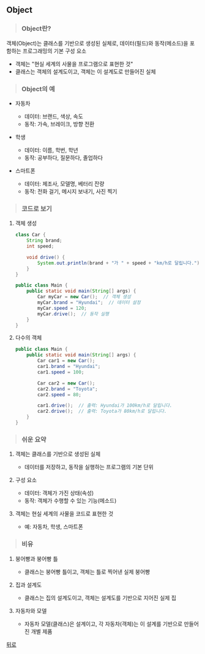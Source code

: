 ## Object
> ### Object란?
객체(Object)는 클래스를 기반으로 생성된 실체로, 데이터(필드)와 동작(메소드)을 포함하는 프로그래밍의 기본 구성 요소</br>
- 객체는 "현실 세계의 사물을 프로그램으로 표현한 것"
- 클래스는 객체의 설계도이고, 객체는 이 설계도로 만들어진 실체

> ### Object의 예
- 자동차
    - 데이터: 브랜드, 색상, 속도
    - 동작: 가속, 브레이크, 방향 전환

- 학생
    - 데이터: 이름, 학번, 학년
    - 동작: 공부하다, 질문하다, 졸업하다

- 스마트폰
    - 데이터: 제조사, 모델명, 베터리 잔량
    - 동작: 전화 걸기, 메시지 보내기, 사진 찍기

> ### 코드로 보기
1. 객체 생성
    ```java
    class Car {
        String brand;
        int speed;

        void drive() {
            System.out.println(brand + "가 " + speed + "km/h로 달립니다.");
        }
    }

    public class Main {
        public static void main(String[] args) {
            Car myCar = new Car();  // 객체 생성
            myCar.brand = "Hyundai";  // 데이터 설정
            myCar.speed = 120;
            myCar.drive();  // 동작 실행
        }
    }
    ```

2. 다수의 객체
    ```java
    public class Main {
        public static void main(String[] args) {
            Car car1 = new Car();
            car1.brand = "Hyundai";
            car1.speed = 100;

            Car car2 = new Car();
            car2.brand = "Toyota";
            car2.speed = 80;

            car1.drive();  // 출력: Hyundai가 100km/h로 달립니다.
            car2.drive();  // 출력: Toyota가 80km/h로 달립니다.
        }
    }
    ```

> ### 쉬운 요약
1. 객체는 클래스를 기반으로 생성된 실체
    - 데이터를 저장하고, 동작을 실행하는 프로그램의 기본 단위

2. 구성 요소
    - 데이터: 객체가 가진 상태(속성)
    - 동작: 객체가 수행할 수 있는 기능(메소드)

3. 객체는 현실 세계의 사물을 코드로 표현한 것
    - 예: 자동차, 학생, 스마트폰

> ### 비유
1. 붕어빵과 붕어빵 틀
    - 클래스는 붕어빵 틀이고, 객체는 틀로 찍어낸 실제 붕어빵

2. 집과 설계도
    - 클래스는 집의 설계도이고, 객체는 설계도를 기반으로 지어진 실제 집

3. 자동차와 모델
    - 자동차 모델(클래스)은 설계이고, 각 자동차(객체)는 이 설계를 기반으로 만들어진 개별 제품

[뒤로](java,md)